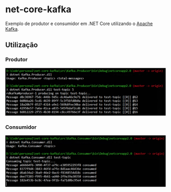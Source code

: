 # net-core-kafka

Exemplo de produtor e consumidor em .NET Core utilizando o [Apache Kafka](https://kafka.apache.org).

## Utilização

### Produtor

![](https://github.com/vcamaral/net-core-kafka/blob/master/images/producer.png)

### Consumidor

![](https://github.com/vcamaral/net-core-kafka/blob/master/images/consumer.png)

